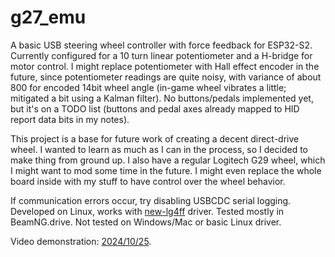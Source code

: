 # g27_emu

A basic USB steering wheel controller with force feedback for ESP32-S2.
Currently configured for a 10 turn linear potentiometer and a H-bridge for motor control. 
I might replace potentiometer with Hall effect encoder in the future, since potentiometer readings are quite noisy, with variance of about 800 for encoded 14bit wheel angle (in-game wheel vibrates a little; mitigated a bit using a Kalman filter).
No buttons/pedals implemented yet, but it's on a TODO list (buttons and pedal axes already mapped to HID report data bits in my notes).

This project is a base for future work of creating a decent direct-drive wheel. I wanted to learn as much as I can in the process, so I decided to make thing from ground up. 
I also have a regular Logitech G29 wheel, which I might want to mod some time in the future. I might even replace the whole board inside with my stuff to have control over the wheel behavior.

If communication errors occur, try disabling USBCDC serial logging.
Developed on Linux, works with [new-lg4ff](https://github.com/berarma/new-lg4ff) driver. Tested mostly in BeamNG.drive.
Not tested on Windows/Mac or basic Linux driver.

Video demonstration: [2024/10/25](https://youtu.be/wODYtFMs8rI).
